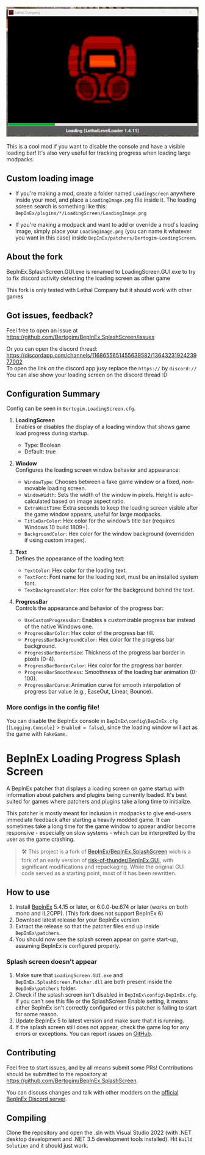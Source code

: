 ![Loading preview](https://raw.githubusercontent.com/Bertogim/BepInEx.SplashScreen/refs/heads/main/example.png)

This is a cool mod if you want to disable the console and have a visible loading bar! It's also very useful for tracking progress when loading large modpacks.

## Custom loading image
- If you're making a mod, create a folder named `LoadingScreen` anywhere inside your mod, and place a `LoadingImage.png` file inside it.
The loading screen search is something like this: `BepInEx/plugins/*/LoadingScreen/LoadingImage.png`

- If you're making a modpack and want to add or override a mod's loading image, simply place your `LoadingImage.png` (you can name it whatever you want in this case) inside `BepInEx/patchers/Bertogim-LoadingScreen`.

## About the fork
BepInEx.SplashScreen.GUI.exe is renamed to LoadingScreen.GUI.exe to try to fix discord activity detecting the loading screen as other game

This fork is only tested with Lethal Company but it should work with other games

## Got issues, feedback?
Feel free to open an issue at https://github.com/Bertogim/BepInEx.SplashScreen/issues

Or you can open the discord thread: <br>
https://discordapp.com/channels/1168655651455639582/1364323192423977002 <br>
To open the link on the discord app jusy replace the `https://` by `discord://`
You can also show your loading screen on the discord thread :D
## Configuration Summary

Config can be seen in `Bertogim.LoadingScreen.cfg`.


1. **LoadingScreen**  
   Enables or disables the display of a loading window that shows game load progress during startup.  
   - Type: Boolean  
   - Default: true  

2. **Window**  
   Configures the loading screen window behavior and appearance:  
   - `WindowType`: Chooses between a fake game window or a fixed, non-movable loading screen.  
   - `WindowWidth`: Sets the width of the window in pixels. Height is auto-calculated based on image aspect ratio.  
   - `ExtraWaitTime`: Extra seconds to keep the loading screen visible after the game window appears, useful for large modpacks.  
   - `TitleBarColor`: Hex color for the window’s title bar (requires Windows 10 build 1809+).  
   - `BackgroundColor`: Hex color for the window background (overridden if using custom images).

3. **Text**  
   Defines the appearance of the loading text:  
   - `TextColor`: Hex color for the loading text.  
   - `TextFont`: Font name for the loading text, must be an installed system font.  
   - `TextBackgroundColor`: Hex color for the background behind the text.  

4. **ProgressBar**  
   Controls the appearance and behavior of the progress bar:  
   - `UseCustomProgressBar`: Enables a customizable progress bar instead of the native Windows one.  
   - `ProgressBarColor`: Hex color of the progress bar fill.  
   - `ProgressBarBackgroundColor`: Hex color for the progress bar background.  
   - `ProgressBarBorderSize`: Thickness of the progress bar border in pixels (0-4).  
   - `ProgressBarBorderColor`: Hex color for the progress bar border.  
   - `ProgressBarSmoothness`: Smoothness of the loading bar animation (0-100).  
   - `ProgressBarCurve`: Animation curve for smooth interpolation of progress bar value (e.g., EaseOut, Linear, Bounce).  


### More configs in the config file!

You can disable the BepInEx console in `BepInEx\config\BepInEx.cfg` (`[Logging.Console]` >
`Enabled = false`), since the loading window will act as the game with `FakeGame`.


# BepInEx Loading Progress Splash Screen
A BepInEx patcher that displays a loading screen on game startup with information about patchers and plugins being currently loaded. It's best suited for games where patchers and plugins take a long time to initialize.

This patcher is mostly meant for inclusion in modpacks to give end-users immediate feedback after starting a heavily modded game. It can sometimes take a long time for the game window to appear and/or become responsive - especially on slow systems - which can be interpretted by the user as the game crashing.

> 🛠️ This project is a fork of [BepInEx/BepInEx.SplashScreen](https://github.com/BepInEx/BepInEx.SplashScreen) wich is a fork of an early version of [risk-of-thunder/BepInEx.GUI](https://github.com/risk-of-thunder/BepInEx.GUI), with significant modifications and repackaging. While the original GUI code served as a starting point, most of it has been rewritten.

## How to use
1. Install [BepInEx](https://github.com/BepInEx/BepInEx) 5.4.15 or later, or 6.0.0-be.674 or later (works on both mono and IL2CPP). (This fork does not support BepInEx 6)
2. Download latest release for your BepInEx version.
3. Extract the release so that the patcher files end up inside `BepInEx\patchers`.
4. You should now see the splash screen appear on game start-up, assuming BepInEx is configured properly.

### Splash screen doesn't appear
1. Make sure that `LoadingScreen.GUI.exe` and `BepInEx.SplashScreen.Patcher.dll` are both present inside the `BepInEx\patchers` folder.
2. Check if the splash screen isn't disabled in `BepInEx\config\BepInEx.cfg`. If you can't see this file or the SplashScreen Enable setting, it means either BepInEx isn't correctly configured or this patcher is failing to start for some reason.
3. Update BepInEx 5 to latest version and make sure that it is running.
4. If the splash screen still does not appear, check the game log for any errors or exceptions. You can report issues on [GitHub](https://github.com/Bertogim/BepInEx.SplashScreen/issues).

## Contributing
Feel free to start issues, and by all means submit some PRs! Contributions should be submitted to the repository at https://github.com/Bertogim/BepInEx.SplashScreen.

You can discuss changes and talk with other modders on the [official BepInEx Discord server](https://discord.gg/MpFEDAg).

## Compiling
Clone the repository and open the .sln with Visual Studio 2022 (with .NET desktop development and .NET 3.5 development tools installed). Hit `Build Solution` and it should just work.